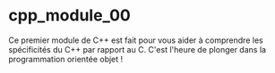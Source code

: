 # cpp_module_00
Ce premier module de C++ est fait pour vous aider à comprendre les spécificités du C++ par rapport au C. C'est l'heure de plonger dans la programmation orientée objet !